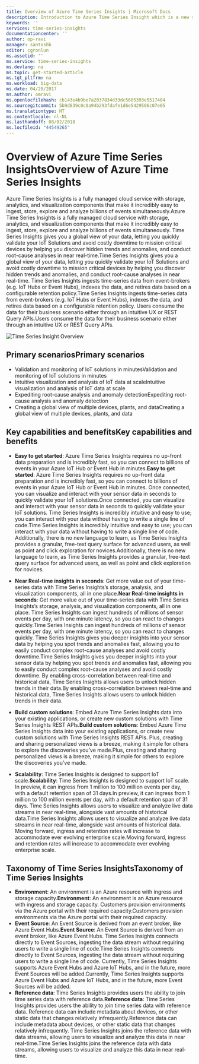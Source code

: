 ```yaml
---
title: Overview of Azure Time Series Insights | Microsoft Docs
description: Introduction to Azure Time Series Insight which is a new service for time series data analytics and IoT solutions
keywords: ''
services: time-series-insights
documentationcenter: ''
author: op-ravi
manager: santoshb
editor: cgronlun
ms.assetid: ''
ms.service: time-series-insights
ms.devlang: na
ms.topic: get-started-article
ms.tgt_pltfrm: na
ms.workload: big-data
ms.date: 04/20/2017
ms.author: omravi
ms.openlocfilehash: cb143e4b9be7a2037834d33dc5605393e5517404
ms.sourcegitcommit: 5b9d839c0c0a94b293fdafe1d6e5429506c07e05
ms.translationtype: HT
ms.contentlocale: nl-NL
ms.lasthandoff: 08/02/2018
ms.locfileid: "44549265"
---
```

# <a name="overview-of-azure-time-series-insights"></a><span data-ttu-id="9344e-103">Overview of Azure Time Series Insights</span><span class="sxs-lookup"><span data-stu-id="9344e-103">Overview of Azure Time Series Insights</span></span>

<span data-ttu-id="9344e-104">Azure Time Series Insights is a fully managed cloud service with storage, analytics, and visualization components that make it incredibly easy to ingest, store, explore and analyze billions of events simultaneously.</span><span class="sxs-lookup"><span data-stu-id="9344e-104">Azure Time Series Insights is a fully managed cloud service with storage, analytics, and visualization components that make it incredibly easy to ingest, store, explore and analyze billions of events simultaneously.</span></span> <span data-ttu-id="9344e-105">Time Series Insights gives you a global view of your data, letting you quickly validate your IoT Solutions and avoid costly downtime to mission critical devices by helping you discover hidden trends and anomalies, and conduct root-cause analyses in near real-time.</span><span class="sxs-lookup"><span data-stu-id="9344e-105">Time Series Insights gives you a global view of your data, letting you quickly validate your IoT Solutions and avoid costly downtime to mission critical devices by helping you discover hidden trends and anomalies, and conduct root-cause analyses in near real-time.</span></span> <span data-ttu-id="9344e-106">Time Series Insights ingests time-series data from event-brokers (e.g. IoT Hubs or Event Hubs), indexes the data, and retires data based on a configurable retention policy.</span><span class="sxs-lookup"><span data-stu-id="9344e-106">Time Series Insights ingests time-series data from event-brokers (e.g. IoT Hubs or Event Hubs), indexes the data, and retires data based on a configurable retention policy.</span></span> <span data-ttu-id="9344e-107">Users consume the data for their business scenario either through an intuitive UX or REST Query APIs.</span><span class="sxs-lookup"><span data-stu-id="9344e-107">Users consume the data for their business scenario either through an intuitive UX or REST Query APIs.</span></span>

![Time Series Insight Overview](https://docstestmedia1.blob.core.windows.net/azure-media/articles/time-series-insights/media/overview/time-series-insights-overview-flow.png) 

## <a name="primary-scenarios"></a><span data-ttu-id="9344e-109">Primary scenarios</span><span class="sxs-lookup"><span data-stu-id="9344e-109">Primary scenarios</span></span>

* <span data-ttu-id="9344e-110">Validation and monitoring of IoT solutions in minutes</span><span class="sxs-lookup"><span data-stu-id="9344e-110">Validation and monitoring of IoT solutions in minutes</span></span>
* <span data-ttu-id="9344e-111">Intuitive visualization and analysis of IoT data at scale</span><span class="sxs-lookup"><span data-stu-id="9344e-111">Intuitive visualization and analysis of IoT data at scale</span></span>
* <span data-ttu-id="9344e-112">Expediting root-cause analysis and anomaly detection</span><span class="sxs-lookup"><span data-stu-id="9344e-112">Expediting root-cause analysis and anomaly detection</span></span>
* <span data-ttu-id="9344e-113">Creating a global view of multiple devices, plants, and data</span><span class="sxs-lookup"><span data-stu-id="9344e-113">Creating a global view of multiple devices, plants, and data</span></span>

## <a name="key-capabilities-and-benefits"></a><span data-ttu-id="9344e-114">Key capabilities and benefits</span><span class="sxs-lookup"><span data-stu-id="9344e-114">Key capabilities and benefits</span></span>

* <span data-ttu-id="9344e-115">**Easy to get started**: Azure Time Series Insights requires no up-front data preparation and is incredibly fast, so you can connect to billions of events in your Azure IoT Hub or Event Hub in minutes.</span><span class="sxs-lookup"><span data-stu-id="9344e-115">**Easy to get started**: Azure Time Series Insights requires no up-front data preparation and is incredibly fast, so you can connect to billions of events in your Azure IoT Hub or Event Hub in minutes.</span></span> <span data-ttu-id="9344e-116">Once connected, you can visualize and interact with your sensor data in seconds to quickly validate your IoT solutions.</span><span class="sxs-lookup"><span data-stu-id="9344e-116">Once connected, you can visualize and interact with your sensor data in seconds to quickly validate your IoT solutions.</span></span> <span data-ttu-id="9344e-117">Time Series Insights is incredibly intuitive and easy to use; you can interact with your data without having to write a single line of code.</span><span class="sxs-lookup"><span data-stu-id="9344e-117">Time Series Insights is incredibly intuitive and easy to use; you can interact with your data without having to write a single line of code.</span></span>  <span data-ttu-id="9344e-118">Additionally, there is no new language to learn, as Time Series Insights provides a granular, free-text query surface for advanced users, as well as point and click exploration for novices.</span><span class="sxs-lookup"><span data-stu-id="9344e-118">Additionally, there is no new language to learn, as Time Series Insights provides a granular, free-text query surface for advanced users, as well as point and click exploration for novices.</span></span>

* <span data-ttu-id="9344e-119">**Near Real-time insights in seconds**: Get more value out of your time-series data with Time Series Insights’s storage, analysis, and visualization components, all in one place.</span><span class="sxs-lookup"><span data-stu-id="9344e-119">**Near Real-time insights in seconds**: Get more value out of your time-series data with Time Series Insights’s storage, analysis, and visualization components, all in one place.</span></span> <span data-ttu-id="9344e-120">Time Series Insights can ingest hundreds of millions of sensor events per day, with one minute latency, so you can react to changes quickly.</span><span class="sxs-lookup"><span data-stu-id="9344e-120">Time Series Insights can ingest hundreds of millions of sensor events per day, with one minute latency, so you can react to changes quickly.</span></span> <span data-ttu-id="9344e-121">Time Series Insights gives you deeper insights into your sensor data by helping you spot trends and anomalies fast, allowing you to easily conduct complex root-cause analyses and avoid costly downtime.</span><span class="sxs-lookup"><span data-stu-id="9344e-121">Time Series Insights gives you deeper insights into your sensor data by helping you spot trends and anomalies fast, allowing you to easily conduct complex root-cause analyses and avoid costly downtime.</span></span> <span data-ttu-id="9344e-122">By enabling cross-correlation between real-time and historical data, Time Series Insights allows users to unlock hidden trends in their data.</span><span class="sxs-lookup"><span data-stu-id="9344e-122">By enabling cross-correlation between real-time and historical data, Time Series Insights allows users to unlock hidden trends in their data.</span></span>

* <span data-ttu-id="9344e-123">**Build custom solutions**: Embed Azure Time Series Insights data into your existing applications, or create new custom solutions with Time Series Insights REST APIs.</span><span class="sxs-lookup"><span data-stu-id="9344e-123">**Build custom solutions**: Embed Azure Time Series Insights data into your existing applications, or create new custom solutions with Time Series Insights REST APIs.</span></span>  <span data-ttu-id="9344e-124">Plus, creating and sharing personalized views is a breeze, making it simple for others to explore the discoveries you’ve made.</span><span class="sxs-lookup"><span data-stu-id="9344e-124">Plus, creating and sharing personalized views is a breeze, making it simple for others to explore the discoveries you’ve made.</span></span>

* <span data-ttu-id="9344e-125">**Scalability**: Time Series Insights is designed to support IoT scale.</span><span class="sxs-lookup"><span data-stu-id="9344e-125">**Scalability**: Time Series Insights is designed to support IoT scale.</span></span> <span data-ttu-id="9344e-126">In preview, it can ingress from 1 million to 100 million events per day, with a default retention span of 31 days.</span><span class="sxs-lookup"><span data-stu-id="9344e-126">In preview, it can ingress from 1 million to 100 million events per day, with a default retention span of 31 days.</span></span> <span data-ttu-id="9344e-127">Time Series Insights allows users to visualize and analyze live data streams in near real-time, alongside vast amounts of historical data.</span><span class="sxs-lookup"><span data-stu-id="9344e-127">Time Series Insights allows users to visualize and analyze live data streams in near real-time, alongside vast amounts of historical data.</span></span> <span data-ttu-id="9344e-128">Moving forward, ingress and retention rates will increase to accommodate ever evolving enterprise scale.</span><span class="sxs-lookup"><span data-stu-id="9344e-128">Moving forward, ingress and retention rates will increase to accommodate ever evolving enterprise scale.</span></span>

## <a name="taxonomy-of-time-series-insights"></a><span data-ttu-id="9344e-129">Taxonomy of Time Series Insights</span><span class="sxs-lookup"><span data-stu-id="9344e-129">Taxonomy of Time Series Insights</span></span>

* <span data-ttu-id="9344e-130">**Environment**: An environment is an Azure resource with ingress and storage capacity.</span><span class="sxs-lookup"><span data-stu-id="9344e-130">**Environment**: An environment is an Azure resource with ingress and storage capacity.</span></span>  <span data-ttu-id="9344e-131">Customers provision environments via the Azure portal with their required capacity.</span><span class="sxs-lookup"><span data-stu-id="9344e-131">Customers provision environments via the Azure portal with their required capacity.</span></span>
* <span data-ttu-id="9344e-132">**Event Source**: An Event Source is derived from an event broker, like Azure Event Hubs.</span><span class="sxs-lookup"><span data-stu-id="9344e-132">**Event Source**: An Event Source is derived from an event broker, like Azure Event Hubs.</span></span>  <span data-ttu-id="9344e-133">Time Series Insights connects directly to Event Sources, ingesting the data stream without requiring users to write a single line of code.</span><span class="sxs-lookup"><span data-stu-id="9344e-133">Time Series Insights connects directly to Event Sources, ingesting the data stream without requiring users to write a single line of code.</span></span> <span data-ttu-id="9344e-134">Currently, Time Series Insights supports Azure Event Hubs and Azure IoT Hubs, and in the future, more Event Sources will be added.</span><span class="sxs-lookup"><span data-stu-id="9344e-134">Currently, Time Series Insights supports Azure Event Hubs and Azure IoT Hubs, and in the future, more Event Sources will be added.</span></span>
* <span data-ttu-id="9344e-135">**Reference data**: Time Series Insights provides users the ability to join time series data with reference data.</span><span class="sxs-lookup"><span data-stu-id="9344e-135">**Reference data**: Time Series Insights provides users the ability to join time series data with reference data.</span></span>  <span data-ttu-id="9344e-136">Reference data can include metadata about devices, or other static data that changes relatively infrequently.</span><span class="sxs-lookup"><span data-stu-id="9344e-136">Reference data can include metadata about devices, or other static data that changes relatively infrequently.</span></span> <span data-ttu-id="9344e-137">Time Series Insights joins the reference data with data streams, allowing users to visualize and analyze this data in near real-time.</span><span class="sxs-lookup"><span data-stu-id="9344e-137">Time Series Insights joins the reference data with data streams, allowing users to visualize and analyze this data in near real-time.</span></span>
